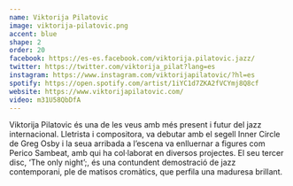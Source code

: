 ```yaml
---
name: Viktorija Pilatovic
image: viktorija-pilatovic.png
accent: blue
shape: 2
order: 20
facebook: https://es-es.facebook.com/viktorija.pilatovic.jazz/
twitter: https://twitter.com/viktorija_pilat?lang=es
instagram: https://www.instagram.com/viktorijapilatovic/?hl=es
spotify: https://open.spotify.com/artist/1iYC1d7ZKA2fVCYmj8Q8cf
website: https://www.viktorijapilatovic.com/
video: m31U58QbDfA
---
```


Viktorija Pilatovic és una de les veus amb més present i futur del jazz internacional. Lletrista i compositora, va debutar amb el segell Inner Circle de Greg Osby i la seua arribada a l’escena va enlluernar a figures com Perico Sambeat, amb qui ha col·laborat en diversos projectes. El seu tercer disc, ‘The only night’;, és una contundent demostració de jazz contemporani, ple de matisos cromàtics, que perfila una maduresa brillant.
